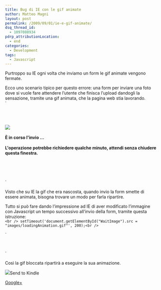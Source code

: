 ```yaml
---
title: Bug di IE con le gif animate
author: Matteo Magni
layout: post
permalink: /2009/09/01/ie-e-gif-animate/
dsq_thread_id:
  - 1097088934
pdrp_attributionLocation:
  - end
categories:
  - Development
tags:
  - Javascript
---
```

Purtroppo su IE ogni volta che inviamo un form le gif animate vengono fermate.

Ecco uno scenario tipico per questo errore: una form per inviare una foto dove si vuole fare attendere l&#8217;utente che finisca l&#8217;upload dandogli la sensazione, tramite una gif animata, che la pagina web stia lavorando.  
`<br />
<form onSubmit="gif()" name="myform" action="#" method="post" enctype="multipart/form-data"><br />
<p id="wait"><br />
<img id="WaitImage" src="images/loadingAnimation.gif"/><br /><br />
<strong>&Egrave; in corso l'invio ...<br /><br />
L'operazione potrebbe richiedere qualche minuto, attendi senza chiudere questa finestra.<br />
</strong><br />
</p><br />
</form><br />
`

Visto che su IE la gif che era nascosta, quando invio la form smette di essere animata, bisogna trovare un modo per farla ripartire.

Tutto si può fare dando l&#8217;impressione ad IE di aver modificato l&#8217;immagine con Javascript un tempo successivo all&#8217;invio della form, tramite questa istruzione:  
`<br />
setTimeout('document.getElementById("WaitImage").src = "images/loadingAnimation.gif"', 200);<br />
`

`<br />
<script type="text/javascript"><br />
function gif()<br />
{<br />
	if (document.forms["myform"]["file"].value != "")<br />
	{<br />
	  		document.getElementById('bottone_carica').style.display = 'none';<br />
	  		document.getElementById('wait').style.display = 'block';<br />
	  		setTimeout('document.getElementById("WaitImage").src = "images/loadingAnimation.gif"', 200);<br />
	}<br />
}<br />
</script><br />
`

Così la gif bloccata ripartirà a eseguire la sua animazione.

<div class='kindleWidget kindleLight' >
  <img src="http://magni.me/wp-content/plugins/send-to-kindle/media/white-15.png" /><span>Send to Kindle</span>
</div>

<a rel="author" href="https://plus.google.com/111433366670841346629?rel=author"  >Google+</a>